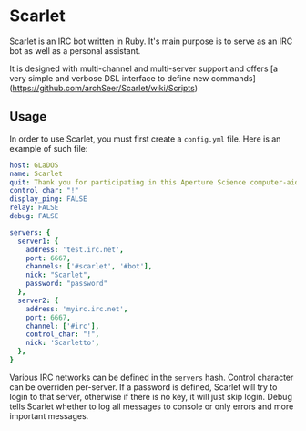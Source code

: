 # Scarlet

Scarlet is an IRC bot written in Ruby. It's main purpose is to serve as an IRC bot as well as a personal assistant.

It is designed with multi-channel and multi-server support and offers [a very simple and verbose DSL interface to define new commands] (https://github.com/archSeer/Scarlet/wiki/Scripts)

## Usage

In order to use Scarlet, you must first create a `config.yml` file. Here is an example of such file:

```yaml
host: GLaDOS
name: Scarlet
quit: Thank you for participating in this Aperture Science computer-aided enrichment activity.
control_char: "!"
display_ping: FALSE
relay: FALSE
debug: FALSE

servers: {
  server1: {
    address: 'test.irc.net',
    port: 6667,
    channels: ['#scarlet', '#bot'],
    nick: "Scarlet",
    password: "password"
  },
  server2: {
    address: 'myirc.irc.net',
    port: 6667,
    channel: ['#irc'],
    control_char: "!",
    nick: 'Scarletto',
  },
}
```

Various IRC networks can be defined in the `servers` hash. Control character can be overriden per-server. If a password is defined, Scarlet will try to login to that server, otherwise if there is no key, it will just skip login. Debug tells Scarlet whether to log all messages to console or only errors and more important messages. 

